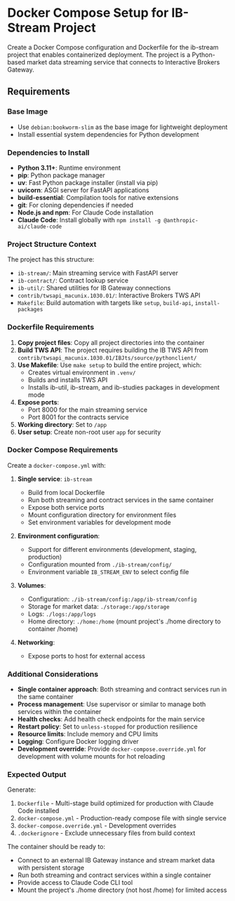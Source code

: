 # Docker Compose Setup for IB-Stream Project

Create a Docker Compose configuration and Dockerfile for the ib-stream project that enables containerized deployment. The project is a Python-based market data streaming service that connects to Interactive Brokers Gateway.

## Requirements

### Base Image
- Use `debian:bookworm-slim` as the base image for lightweight deployment
- Install essential system dependencies for Python development

### Dependencies to Install
- **Python 3.11+**: Runtime environment
- **pip**: Python package manager  
- **uv**: Fast Python package installer (install via pip)
- **uvicorn**: ASGI server for FastAPI applications
- **build-essential**: Compilation tools for native extensions
- **git**: For cloning dependencies if needed
- **Node.js and npm**: For Claude Code installation
- **Claude Code**: Install globally with `npm install -g @anthropic-ai/claude-code`

### Project Structure Context
The project has this structure:
- `ib-stream/`: Main streaming service with FastAPI server
- `ib-contract/`: Contract lookup service  
- `ib-util/`: Shared utilities for IB Gateway connections
- `contrib/twsapi_macunix.1030.01/`: Interactive Brokers TWS API
- `Makefile`: Build automation with targets like `setup`, `build-api`, `install-packages`

### Dockerfile Requirements

1. **Copy project files**: Copy all project directories into the container
2. **Build TWS API**: The project requires building the IB TWS API from `contrib/twsapi_macunix.1030.01/IBJts/source/pythonclient/`
3. **Use Makefile**: Use `make setup` to build the entire project, which:
   - Creates virtual environment in `.venv/`
   - Builds and installs TWS API
   - Installs ib-util, ib-stream, and ib-studies packages in development mode
4. **Expose ports**: 
   - Port 8000 for the main streaming service
   - Port 8001 for the contracts service
5. **Working directory**: Set to `/app`
6. **User setup**: Create non-root user `app` for security

### Docker Compose Requirements

Create a `docker-compose.yml` with:

1. **Single service**: `ib-stream`
   - Build from local Dockerfile  
   - Run both streaming and contract services in the same container
   - Expose both service ports
   - Mount configuration directory for environment files
   - Set environment variables for development mode

2. **Environment configuration**:
   - Support for different environments (development, staging, production)
   - Configuration mounted from `./ib-stream/config/` 
   - Environment variable `IB_STREAM_ENV` to select config file

3. **Volumes**:
   - Configuration: `./ib-stream/config:/app/ib-stream/config`
   - Storage for market data: `./storage:/app/storage`
   - Logs: `./logs:/app/logs`
   - Home directory: `./home:/home` (mount project's ./home directory to container /home)

4. **Networking**:
   - Expose ports to host for external access

### Additional Considerations

- **Single container approach**: Both streaming and contract services run in the same container
- **Process management**: Use supervisor or similar to manage both services within the container
- **Health checks**: Add health check endpoints for the main service
- **Restart policy**: Set to `unless-stopped` for production resilience  
- **Resource limits**: Include memory and CPU limits
- **Logging**: Configure Docker logging driver
- **Development override**: Provide `docker-compose.override.yml` for development with volume mounts for hot reloading

### Expected Output

Generate:
1. `Dockerfile` - Multi-stage build optimized for production with Claude Code installed
2. `docker-compose.yml` - Production-ready compose file with single service
3. `docker-compose.override.yml` - Development overrides
4. `.dockerignore` - Exclude unnecessary files from build context

The container should be ready to:
- Connect to an external IB Gateway instance and stream market data with persistent storage
- Run both streaming and contract services within a single container
- Provide access to Claude Code CLI tool
- Mount the project's ./home directory (not host /home) for limited access